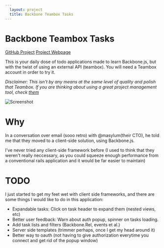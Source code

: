 ```yaml
---
  layout: project
  title: Backbone Teambox Tasks
---
```

# Backbone Teambox Tasks #

<div class="project-links">
  <a class="project-link" href="https://github.com/Juanxo/backbone-teambox-tasks">GitHub Project</a>
  <a class="project-link" href="https://teambox-tasks.herokuapp.com">Project Webpage</a>
</div>

This is your daily dose of todo applications made to learn Backbone.js, but with the twist of using
an external API (teambox). You will need a Teambox account in order to try it.

_Disclaimer: This isn't by any means at the same level of quality and polish that Teambox. If
you are thinking about using a great project management tool, check [them](https://teambox.com)_

![Screenshot](https://raw.github.com/Juanxo/backbone-teambox-tasks/master/screenshot.png)


# Why #

In a conversation over email (sooo retro) with @masylum(their CTO), he told me that they moved to a
client-side solution, using Backbone.js.

I've never tried any client-side framework before (I used to think that they weren't really
neccessary, as you could squeeze enough performance from a conventional rails application and it
would be far easier to maintain)

# TODO #

I just started to get my feet wet with client side frameworks, and there are some things I would
like to do in this application:

* Expandable tasks: Click on task header to expand them (nested views, etc)
* Better user feedback: Warn about auth popup, spinner on tasks loading.
* Add task lists and filters (Backbone.Rel, events et al.)
* Server side templates (trimmer perhaps, once I get my head around it)
* Better way to oauth (not having to give authorization everytime you connect and get rid of the
  popup window)
